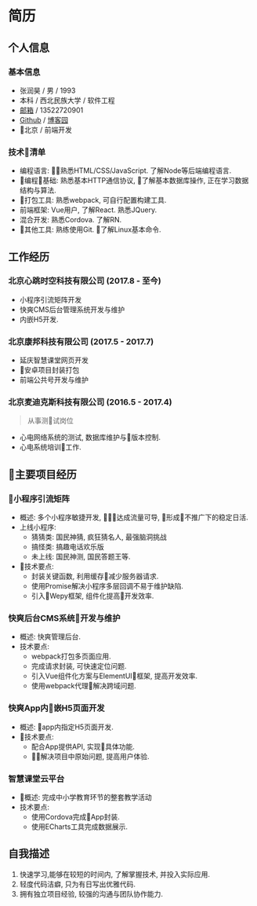 # 简历

## 个人信息

### 基本信息

* 张润昊 / 男 / 1993
* 本科 / 西北民族大学 / 软件工程
* [邮箱](zhangrhweb@163.com) / 13522720901
* [Github](https://github.com/JingLiii) / [博客园](http://www.cnblogs.com/zhangrunhao/)
* 北京 / 前端开发

### 技术清单

* 编程语言: 熟悉HTML/CSS/JavaScript. 了解Node等后端编程语言.
* 编程基础: 熟悉基本HTTP通信协议, 了解基本数据库操作, 正在学习数据结构与算法.
* 打包工具: 熟悉webpack, 可自行配置构建工具.
* 前端框架: Vue用户, 了解React. 熟悉JQuery.
* 混合开发: 熟悉Cordova. 了解RN.
* 其他工具: 熟练使用Git. 了解Linux基本命令.

## 工作经历

### 北京心跳时空科技有限公司 (2017.8 - 至今)

* 小程序引流矩阵开发
* 快爽CMS后台管理系统开发与维护
* 内嵌H5开发.

### 北京康邦科技有限公司 (2017.5 - 2017.7)

* 延庆智慧课堂网页开发
* 安卓项目封装打包
* 前端公共号开发与维护

### 北京麦迪克斯科技有限公司 (2016.5 - 2017.4)

> 从事测试岗位

* 心电网络系统的测试, 数据库维护与版本控制.
* 心电系统培训工作.

## 主要项目经历

### 小程序引流矩阵

* 概述: 多个小程序敏捷开发, 达成流量可导, 形成不推广下的稳定日活.
* 上线小程序:
  * 猜猜类: 国民神猜, 疯狂猜名人, 最强脑洞挑战
  * 搞怪类: 搞趣电话欢乐版
  * 未上线: 国民神测, 国民答题王等.
* 技术要点:
  * 封装关键函数, 利用缓存减少服务器请求.
  * 使用Promise解决小程序多层回调不易于维护缺陷.
  * 引入Wepy框架, 组件化提高开发效率.

### 快爽后台CMS系统开发与维护

* 概述: 快爽管理后台.
* 技术要点:
  * webpack打包多页面应用.
  * 完成请求封装, 可快速定位问题.
  * 引入Vue组件化方案与ElementUI框架, 提高开发效率.
  * 使用webpack代理解决跨域问题.

### 快爽App内嵌H5页面开发

* 概述: app内指定H5页面开发.
* 技术要点:
  * 配合App提供API, 实现具体功能.
  * 解决项目中原始问题, 提高用户体验.

### 智慧课堂云平台

* 概述: 完成中小学教育环节的整套教学活动
* 技术要点:
  * 使用Cordova完成App封装.
  * 使用ECharts工具完成数据展示.

## 自我描述

1. 快速学习,能够在较短的时间内, 了解掌握技术, 并投入实际应用.
2. 轻度代码洁癖, 只为有日写出优雅代码.
3. 拥有独立项目经验, 较强的沟通与团队协作能力.